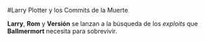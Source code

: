 #Larry Plotter y los Commits de la Muerte

**Larry**, **Rom** y **Versión** se lanzan a la búsqueda de los *exploits* que **Ballmermort** necesita para sobrevivir.

